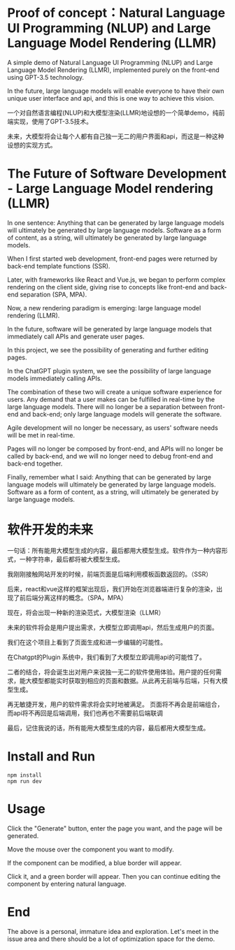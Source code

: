 # Proof of concept：Natural Language UI Programming (NLUP) and Large Language Model Rendering (LLMR)

A simple demo of Natural Language UI Programming (NLUP) and Large Language Model Rendering (LLMR), implemented purely on the front-end using GPT-3.5 technology.

In the future, large language models will enable everyone to have their own unique user interface and api, and this is one way to achieve this vision.

一个对自然语言编程(NLUP)和大模型渲染(LLMR)地设想的一个简单demo，纯前端实现，使用了GPT-3.5技术。

未来，大模型将会让每个人都有自己独一无二的用户界面和api，而这是一种这种设想的实现方式。

# The Future of Software Development - Large Language Model rendering (LLMR)
In one sentence: Anything that can be generated by large language models will ultimately be generated by large language models. Software as a form of content, as a string, will ultimately be generated by large language models.

When I first started web development, front-end pages were returned by back-end template functions (SSR).

Later, with frameworks like React and Vue.js, we began to perform complex rendering on the client side, giving rise to concepts like front-end and back-end separation (SPA, MPA).

Now, a new rendering paradigm is emerging: large language model rendering (LLMR).

In the future, software will be generated by large language models that immediately call APIs and generate user pages.

In this project, we see the possibility of generating and further editing pages.

In the ChatGPT plugin system, we see the possibility of large language models immediately calling APIs.

The combination of these two will create a unique software experience for users. Any demand that a user makes can be fulfilled in real-time by the large language models. There will no longer be a separation between front-end and back-end; only large language models will generate the software.

Agile development will no longer be necessary, as users' software needs will be met in real-time.

Pages will no longer be composed by front-end, and APIs will no longer be called by back-end, and we will no longer need to debug front-end and back-end together.

Finally, remember what I said: Anything that can be generated by large language models will ultimately be generated by large language models. Software as a form of content, as a string, will ultimately be generated by large language models.


# 软件开发的未来

一句话：所有能用大模型生成的内容，最后都用大模型生成。软件作为一种内容形式，一种字符串，最后都将被大模型生成。

我刚刚接触网站开发的时候，前端页面是后端利用模板函数返回的。（SSR）

后来，react和vue这样的框架出现后，我们开始在浏览器端进行复杂的渲染，出现了前后端分离这样的概念。（SPA，MPA）

现在，将会出现一种新的渲染范式，大模型渲染（LLMR）

未来的软件将会是用户提出需求，大模型立即调用api，然后生成用户的页面。

我们在这个项目上看到了页面生成和进一步编辑的可能性。

在Chatgpt的Plugin 系统中，我们看到了大模型立即调用api的可能性了。

二者的结合，将会诞生出对用户来说独一无二的软件使用体验。用户提的任何需求，能大模型都能实时获取到相应的页面和数据。从此再无前端与后端，只有大模型生成。

再无敏捷开发，用户的软件需求将会实时地被满足。
页面将不再会是前端组合，而api将不再回是后端调用，我们也再也不需要前后端联调

最后，记住我说的话，所有能用大模型生成的内容，最后都用大模型生成。

# Install and Run
```nodejs
npm install 
npm run dev
```

# Usage
Click the "Generate" button, enter the page you want, and the page will be generated. 

Move the mouse over the component you want to modify. 

If the component can be modified, a blue border will appear. 

Click it, and a green border will appear. Then you can continue editing the component by entering natural language.


# End
The above is a personal, immature idea and exploration. Let's meet in the issue area and there should be a lot of optimization space for the demo.

